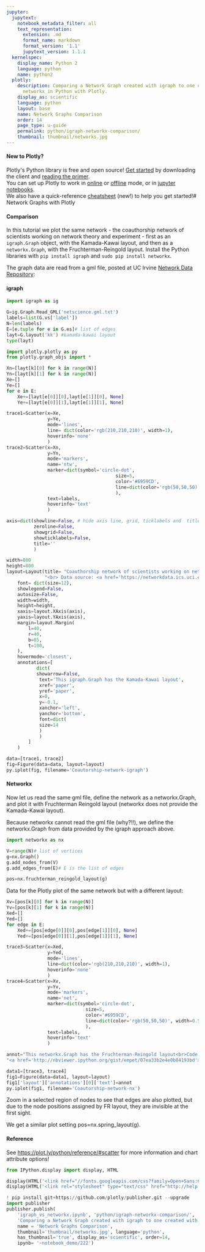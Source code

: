 ```yaml
---
jupyter:
  jupytext:
    notebook_metadata_filter: all
    text_representation:
      extension: .md
      format_name: markdown
      format_version: '1.1'
      jupytext_version: 1.1.1
  kernelspec:
    display_name: Python 2
    language: python
    name: python2
  plotly:
    description: Comparing a Network Graph created with igraph to one created with
      networkx in Python with Plotly.
    display_as: scientific
    language: python
    layout: base
    name: Network Graphs Comparison
    order: 14
    page_type: u-guide
    permalink: python/igraph-networkx-comparison/
    thumbnail: thumbnail/networks.jpg
---
```


#### New to Plotly?
Plotly's Python library is free and open source! [Get started](https://plot.ly/python/getting-started/) by downloading the client and [reading the primer](https://plot.ly/python/getting-started/).
<br>You can set up Plotly to work in [online](https://plot.ly/python/getting-started/#initialization-for-online-plotting) or [offline](https://plot.ly/python/getting-started/#initialization-for-offline-plotting) mode, or in [jupyter notebooks](https://plot.ly/python/getting-started/#start-plotting-online).
<br>We also have a quick-reference [cheatsheet](https://images.plot.ly/plotly-documentation/images/python_cheat_sheet.pdf) (new!) to help you get started!# Network Graphs with Plotly


#### Comparison
In this tutorial we plot the same network - the coauthorship network of scientists working on network theory and experiment - first as an `igraph.Graph` object, with the Kamada-Kawai layout, and then as a `networkx.Graph`, with the Fruchterman-Reingold layout. Install the Python libraries with `pip install igraph` and `sudo pip install networkx`.

The graph data are read from a gml file, posted at UC Irvine [Network Data Repository](http://networkdata.ics.uci.edu/data/netscience/netscience.gml):


#### igraph

```python
import igraph as ig

G=ig.Graph.Read_GML('netscience.gml.txt')
labels=list(G.vs['label'])
N=len(labels)
E=[e.tuple for e in G.es]# list of edges
layt=G.layout('kk') #kamada-kawai layout
type(layt)
```

```python
import plotly.plotly as py
from plotly.graph_objs import *

Xn=[layt[k][0] for k in range(N)]
Yn=[layt[k][1] for k in range(N)]
Xe=[]
Ye=[]
for e in E:
    Xe+=[layt[e[0]][0],layt[e[1]][0], None]
    Ye+=[layt[e[0]][1],layt[e[1]][1], None]

trace1=Scatter(x=Xe,
               y=Ye,
               mode='lines',
               line= dict(color='rgb(210,210,210)', width=1),
               hoverinfo='none'
               )
trace2=Scatter(x=Xn,
               y=Yn,
               mode='markers',
               name='ntw',
               marker=dict(symbol='circle-dot',
                                        size=5,
                                        color='#6959CD',
                                        line=dict(color='rgb(50,50,50)', width=0.5)
                                        ),
               text=labels,
               hoverinfo='text'
               )

axis=dict(showline=False, # hide axis line, grid, ticklabels and  title
          zeroline=False,
          showgrid=False,
          showticklabels=False,
          title=''
          )

width=800
height=800
layout=Layout(title= "Coauthorship network of scientists working on network theory and experiment"+\
              "<br> Data source: <a href='https://networkdata.ics.uci.edu/data.php?id=11'> [1]</a>",
    font= dict(size=12),
    showlegend=False,
    autosize=False,
    width=width,
    height=height,
    xaxis=layout.XAxis(axis),
    yaxis=layout.YAxis(axis),
    margin=layout.Margin(
        l=40,
        r=40,
        b=85,
        t=100,
    ),
    hovermode='closest',
    annotations=[
           dict(
           showarrow=False,
            text='This igraph.Graph has the Kamada-Kawai layout',
            xref='paper',
            yref='paper',
            x=0,
            y=-0.1,
            xanchor='left',
            yanchor='bottom',
            font=dict(
            size=14
            )
            )
        ]
    )

data=[trace1, trace2]
fig=Figure(data=data, layout=layout)
py.iplot(fig, filename='Coautorship-network-igraph')
```

#### Networkx
Now let us read the same gml file, define the network as a networkx.Graph, and plot it with Fruchterman Reingold layout (networkx does not provide the Kamada-Kawai layout).

Because networkx cannot read the gml file (why?!!), we define the networkx.Graph from data provided by the igraph approach above.

```python
import networkx as nx

V=range(N)# list of vertices
g=nx.Graph()
g.add_nodes_from(V)
g.add_edges_from(E)# E is the list of edges

pos=nx.fruchterman_reingold_layout(g)
```

Data for the Plotly plot of the same network but with a different layout:

```python
Xv=[pos[k][0] for k in range(N)]
Yv=[pos[k][1] for k in range(N)]
Xed=[]
Yed=[]
for edge in E:
    Xed+=[pos[edge[0]][0],pos[edge[1]][0], None]
    Yed+=[pos[edge[0]][1],pos[edge[1]][1], None]

trace3=Scatter(x=Xed,
               y=Yed,
               mode='lines',
               line=dict(color='rgb(210,210,210)', width=1),
               hoverinfo='none'
               )
trace4=Scatter(x=Xv,
               y=Yv,
               mode='markers',
               name='net',
               marker=dict(symbol='circle-dot',
                             size=5,
                             color='#6959CD',
                             line=dict(color='rgb(50,50,50)', width=0.5)
                             ),
               text=labels,
               hoverinfo='text'
               )

annot="This networkx.Graph has the Fruchterman-Reingold layout<br>Code:"+\
"<a href='http://nbviewer.ipython.org/gist/empet/07ea33b2e4e0b84193bd'> [2]</a>"

data1=[trace3, trace4]
fig1=Figure(data=data1, layout=layout)
fig1['layout']['annotations'][0]['text']=annot
py.iplot(fig1, filename='Coautorship-network-nx')
```

Zoom in a selected region of nodes to see that edges are also plotted, but due to the node positions assigned by FR layout, they are invisible at the first sight.

We get a similar plot setting pos=nx.spring_layout(g).


#### Reference
See https://plot.ly/python/reference/#scatter for more information and chart attribute options!

```python
from IPython.display import display, HTML

display(HTML('<link href="//fonts.googleapis.com/css?family=Open+Sans:600,400,300,200|Inconsolata|Ubuntu+Mono:400,700" rel="stylesheet" type="text/css" />'))
display(HTML('<link rel="stylesheet" type="text/css" href="http://help.plot.ly/documentation/all_static/css/ipython-notebook-custom.css">'))

! pip install git+https://github.com/plotly/publisher.git --upgrade
import publisher
publisher.publish(
    'igraph_vs_networkx.ipynb', 'python/igraph-networkx-comparison/', 'Python Network Graphs Comparison | plotly',
    'Comparing a Network Graph created with igraph to one created with networkx in Python with Plotly. ',
    name = 'Network Graphs Comparison',
    thumbnail='thumbnail/networks.jpg', language='python',
    has_thumbnail='true', display_as='scientific', order=14,
    ipynb= '~notebook_demo/222')
```

```python

```
